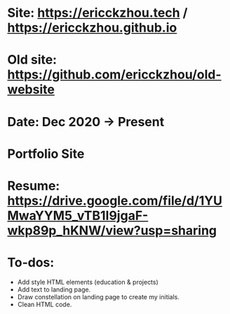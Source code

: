 # Site: https://ericckzhou.tech / https://ericckzhou.github.io
# Old site: https://github.com/ericckzhou/old-website
# Date: Dec 2020 -> Present 
# Portfolio Site
# Resume: https://drive.google.com/file/d/1YUMwaYYM5_vTB1I9jgaF-wkp89p_hKNW/view?usp=sharing

# To-dos:
- Add style HTML elements (education & projects)
- Add text to landing page.
- Draw constellation on landing page to create my initials.
- Clean HTML code.
